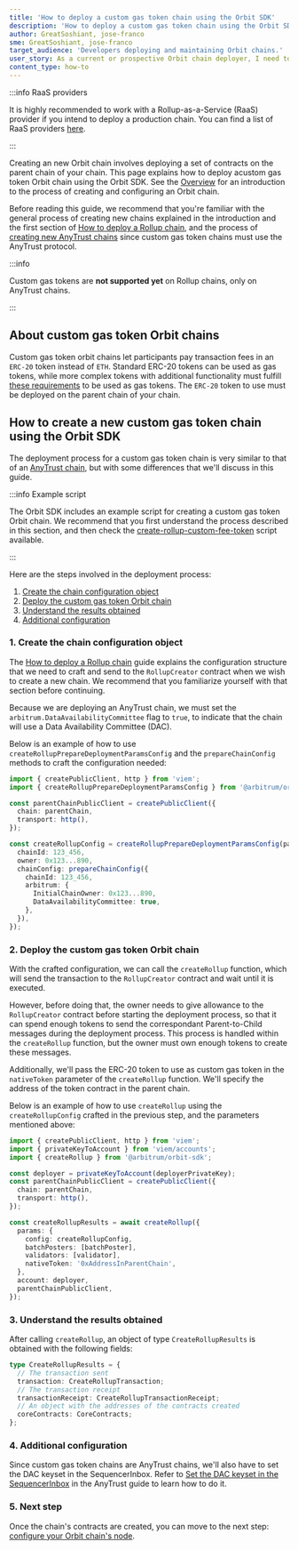 ```yaml
---
title: 'How to deploy a custom gas token chain using the Orbit SDK'
description: 'How to deploy a custom gas token chain using the Orbit SDK'
author: GreatSoshiant, jose-franco
sme: GreatSoshiant, jose-franco
target_audience: 'Developers deploying and maintaining Orbit chains.'
user_story: As a current or prospective Orbit chain deployer, I need to understand how to deploy a custom gas token chain using the Orbit SDK.
content_type: how-to
---
```


:::info RaaS providers

It is highly recommended to work with a Rollup-as-a-Service (RaaS) provider if you intend to deploy a production chain. You can find a list of RaaS providers [here](/launch-orbit-chain/06-third-party-integrations/02-third-party-providers.md#rollup-as-a-service-raas-providers).

:::

Creating an new Orbit chain involves deploying a set of contracts on the <a data-quicklook-from="parent-chain">parent chain</a> of your chain. This page explains how to deploy acustom gas token Orbit chain using the Orbit SDK. See the [Overview](/launch-orbit-chain/orbit-sdk-introduction.md) for an introduction to the process of creating and configuring an Orbit chain.

Before reading this guide, we recommend that you're familiar with the general process of creating new chains explained in the introduction and the first section of [How to deploy a Rollup chain](/launch-orbit-chain/03-deploy-an-orbit-chain/02-deploying-rollup-chain.md), and the process of [creating new AnyTrust chains](/launch-orbit-chain/03-deploy-an-orbit-chain/03-deploying-anytrust-chain.md) since custom gas token chains must use the <a data-quicklook-from="arbitrum-anytrust-chain">AnyTrust protocol</a>.

:::info

Custom gas tokens are **not supported yet** on Rollup chains, only on AnyTrust chains.

:::

## About custom gas token Orbit chains

Custom gas token orbit chains let participants pay transaction fees in an `ERC-20` token instead of `ETH`. Standard ERC-20 tokens can be used as gas tokens, while more complex tokens with additional functionality must fulfill [these requirements](/launch-orbit-chain/02-configure-your-chain/common-configurations/01-use-a-custom-gas-token-anytrust.mdx#requirements-of-the-custom-gas-token) to be used as gas tokens. The `ERC-20` token to use must be deployed on the parent chain of your chain.

## How to create a new custom gas token chain using the Orbit SDK

The deployment process for a custom gas token chain is very similar to that of an [AnyTrust chain](/launch-orbit-chain/03-deploy-an-orbit-chain/03-deploying-anytrust-chain.md), but with some differences that we'll discuss in this guide.

:::info Example script

The Orbit SDK includes an example script for creating a custom gas token Orbit chain. We recommend that you first understand the process described in this section, and then check the [create-rollup-custom-fee-token](https://github.com/OffchainLabs/arbitrum-orbit-sdk/blob/main/examples/create-rollup-custom-fee-token/index.ts) script available.

:::

Here are the steps involved in the deployment process:

1. [Create the chain configuration object](#1-create-the-chain-configuration-object)
2. [Deploy the custom gas token Orbit chain](#2-deploy-the-custom-gas-token-orbit-chain)
3. [Understand the results obtained](#3-understand-the-results-obtained)
4. [Additional configuration](#4-additional-configuration)

### 1. Create the chain configuration object

The [How to deploy a Rollup chain](/launch-orbit-chain/03-deploy-an-orbit-chain/02-deploying-rollup-chain.md#parameters-used-when-deploying-a-new-chain) guide explains the configuration structure that we need to craft and send to the `RollupCreator` contract when we wish to create a new chain. We recommend that you familiarize yourself with that section before continuing.

Because we are deploying an AnyTrust chain, we must set the `arbitrum.DataAvailabilityCommittee` flag to `true`, to indicate that the chain will use a Data Availability Committee (DAC).

Below is an example of how to use `createRollupPrepareDeploymentParamsConfig` and the `prepareChainConfig` methods to craft the configuration needed:

```typescript
import { createPublicClient, http } from 'viem';
import { createRollupPrepareDeploymentParamsConfig } from '@arbitrum/orbit-sdk';

const parentChainPublicClient = createPublicClient({
  chain: parentChain,
  transport: http(),
});

const createRollupConfig = createRollupPrepareDeploymentParamsConfig(parentChainPublicClient, {
  chainId: 123_456,
  owner: 0x123...890,
  chainConfig: prepareChainConfig({
    chainId: 123_456,
    arbitrum: {
      InitialChainOwner: 0x123...890,
      DataAvailabilityCommittee: true,
    },
  }),
});
```

### 2. Deploy the custom gas token Orbit chain

With the crafted configuration, we can call the `createRollup` function, which will send the transaction to the `RollupCreator` contract and wait until it is executed.

However, before doing that, the owner needs to give allowance to the `RollupCreator` contract before starting the deployment process, so that it can spend enough tokens to send the correspondant Parent-to-Child messages during the deployment process. This process is handled within the `createRollup` function, but the owner must own enough tokens to create these messages.

Additionally, we'll pass the ERC-20 token to use as custom gas token in the `nativeToken` parameter of the `createRollup` function. We'll specify the address of the token contract in the parent chain.

Below is an example of how to use `createRollup` using the `createRollupConfig` crafted in the previous step, and the parameters mentioned above:

```typescript
import { createPublicClient, http } from 'viem';
import { privateKeyToAccount } from 'viem/accounts';
import { createRollup } from '@arbitrum/orbit-sdk';

const deployer = privateKeyToAccount(deployerPrivateKey);
const parentChainPublicClient = createPublicClient({
  chain: parentChain,
  transport: http(),
});

const createRollupResults = await createRollup({
  params: {
    config: createRollupConfig,
    batchPosters: [batchPoster],
    validators: [validator],
    nativeToken: '0xAddressInParentChain',
  },
  account: deployer,
  parentChainPublicClient,
});
```

### 3. Understand the results obtained

After calling `createRollup`, an object of type `CreateRollupResults` is obtained with the following fields:

```typescript
type CreateRollupResults = {
  // The transaction sent
  transaction: CreateRollupTransaction;
  // The transaction receipt
  transactionReceipt: CreateRollupTransactionReceipt;
  // An object with the addresses of the contracts created
  coreContracts: CoreContracts;
};
```

### 4. Additional configuration

Since custom gas token chains are AnyTrust chains, we'll also have to set the DAC keyset in the SequencerInbox. Refer to [Set the DAC keyset in the SequencerInbox](/launch-orbit-chain/03-deploy-an-orbit-chain/03-deploying-anytrust-chain.md#4-set-the-dac-keyset-in-the-sequencerinbox) in the AnyTrust guide to learn how to do it.

### 5. Next step

Once the chain's contracts are created, you can move to the next step: [configure your Orbit chain's node](/launch-orbit-chain/how-tos/orbit-sdk-preparing-node-config.md).
